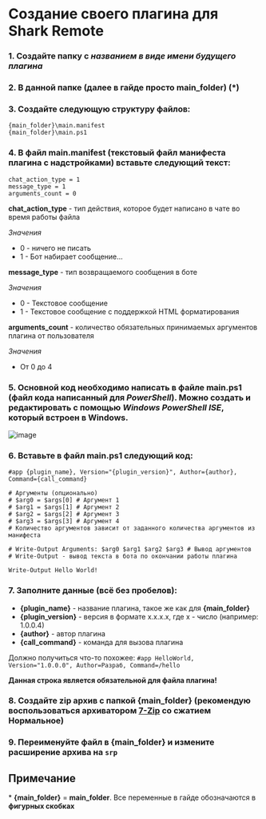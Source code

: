 
# Создание своего плагина для Shark Remote
### 1. Создайте папку с *названием в виде имени будущего плагина*
### 2. В данной папке (далее в гайде просто **main_folder**) (\*)
### 3. Создайте следующую структуру файлов:
 ```
{main_folder}\main.manifest
{main_folder}\main.ps1
```
### 4. В файл **main.manifest** (текстовый файл манифеста плагина с надстройками) вставьте следующий текст:
```
chat_action_type = 1
message_type = 1
arguments_count = 0
```

**chat_action_type** - тип действия, которое будет написано в чате во время работы файла

*Значения* 
 - 0 - ничего не писать
 - 1 - Бот набирает сообщение...
 
 **message_type** - тип возвращаемого сообщения в боте
 
*Значения* 
 - 0 - Текстовое сообщение
 - 1 - Текстовое сообщение с поддержкой HTML форматирования

 **arguments_count** - количество обязательных принимаемых аргументов плагина от пользователя
 
*Значения* 
 - От 0 до 4

### 5. Основной код необходимо написать в файле **main.ps1** (файл кода написанный для *PowerShell*). Можно создать и редактировать с помощью *Windows PowerShell ISE*, который встроен в Windows.

![image](https://user-images.githubusercontent.com/51060911/190862456-101a23fa-3ec2-4517-a5ab-86972b15b69c.png)


### 6. Вставьте в файл **main.ps1** следующий код:
```
#app {plugin_name}, Version="{plugin_version}", Author={author}, Command={call_command}

# Аргументы (опционально)
# $arg0 = $args[0] # Аргумент 1
# $arg1 = $args[1] # Аргумент 2
# $arg2 = $args[2] # Аргумент 3
# $arg3 = $args[3] # Аргумент 4
# Количество аргументов зависит от заданного количества аргументов из манифеста

# Write-Output Arguments: $arg0 $arg1 $arg2 $arg3 # Вывод аргументов
# Write-Output - вывод текста в бота по окончании работы плагина

Write-Output Hello World!
```
### 7. Заполните данные (всё без пробелов):
- **{plugin_name}** - название плагина, такое же как для **{main_folder}**
- **{plugin_version}** - версия в формате x.x.x.x, где x - число (например: 1.0.0.4)
- **{author}** - автор плагина
- **{call_command}** - команда для вызова плагина

Должно получиться что-то похожее: ```#app HelloWorld, Version="1.0.0.0", Author=Разраб, Command=/hello```

**Данная строка является обязательной для файла плагина!**

### 8. Создайте zip архив с папкой **{main_folder}** (рекомендую воспользоваться архиватором [7-Zip](https://www.7-zip.org/) со сжатием **Нормальное**)
### 9. Переименуйте файл в **{main_folder}** и измените расширение архива на ```srp```

## Примечание

\* **{main_folder}** = **main_folder**. Все переменные в гайде обозначаются в **фигурных скобках**
